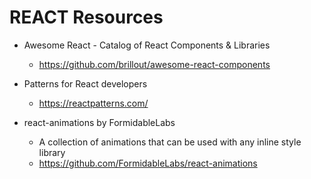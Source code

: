 # REACT Resources

* Awesome React - Catalog of React Components & Libraries 
  * https://github.com/brillout/awesome-react-components

* Patterns for React developers
  * https://reactpatterns.com/

* react-animations by FormidableLabs
  * A collection of animations that can be used with any inline style library
  * https://github.com/FormidableLabs/react-animations